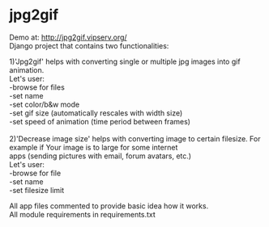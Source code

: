 # jpg2gif<br />
Demo at: http://jpg2gif.vipserv.org/<br />
Django project that contains two functionalities:<br />

1)'Jpg2gif' helps with converting single or multiple jpg images into gif animation.<br />
Let's user:<br />
-browse for files<br />
-set name<br />
-set color/b&w mode<br />
-set gif size (automatically rescales with width size)<br />
-set speed of animation (time period between frames)<br />
<br />
2)'Decrease image size' helps with converting image to certain filesize. For example if Your image is to large for some internet<br />
apps (sending pictures with email, forum avatars, etc.)<br />
Let's user:<br />
-browse for file<br />
-set name<br />
-set filesize limit<br />

All app files commented to provide basic idea how it works.<br />
All module requirements in requirements.txt<br />
